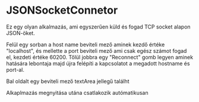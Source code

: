 # JSONSocketConnetor

Ez egy olyan alkalmazás, ami egyszerűen küld és fogad TCP socket alapon JSON-öket.

Felül egy sorban a host name beviteli mező aminek kezdő értéke "localhost", és mellette a port beviteli mező ami csak egész számot fogad el, kezdeti értéke 60200. Tőlül jobbra egy "Reconnect" gomb legyen aminek hatására lebontaja majd újra felépíti a kapcsolatot a megadott hostname és port-al.

Bal oldalt egy beviteli mező textArea jellegű találht


Alkaplmazás megnyitása utána csatlakozik autómatikusan
